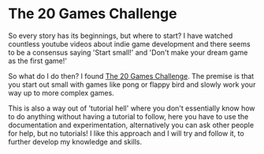 # The 20 Games Challenge


So every story has its beginnings, but where to start? I have watched countless youtube videos about indie game development and there seems to be a consensus saying 'Start small!' and 'Don't make your dream game as the first game!'

So what do I do then? I found [The 20 Games Challenge](https://20_games_challenge.gitlab.io/). The premise is that you start out small with games like pong or flappy bird and slowly work your way up to more complex games.

This is also a way out of 'tutorial hell' where you don't essentially know how to do anything without having a tutorial to follow, here you have to use the documentation and experimentation, alternatively you can ask other people for help, but no tutorials! I like this approach and I will try and follow it, to further develop my knowledge and skills.
